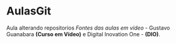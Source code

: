 # AulasGit
 Aula alterando repositorios
*Fontes das aulas em vídeo* - Gustavo Guanabara **(Curso em Vídeo)** e Digital Inovation One - **(DIO)**.
